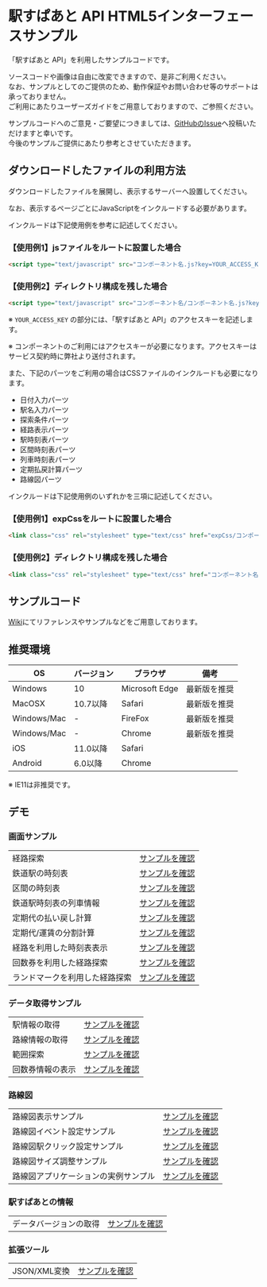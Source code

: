 # 駅すぱあと API HTML5インターフェースサンプル

「駅すぱあと API」を利用したサンプルコードです。  

 ソースコードや画像は自由に改変できますので、是非ご利用ください。  
 なお、サンプルとしてのご提供のため、動作保証やお問い合わせ等のサポートは承っておりません。  
 ご利用にあたりユーザーズガイドをご用意しておりますので、ご参照ください。  

 サンプルコードへのご意見・ご要望につきましては、[GitHubのIssue](https://github.com/z0lw/GUI/issues/new)へ投稿いただけますと幸いです。  
 今後のサンプルご提供にあたり参考とさせていただきます。  

## ダウンロードしたファイルの利用方法

ダウンロードしたファイルを展開し、表示するサーバーへ設置してください。

なお、表示するページごとにJavaScriptをインクルードする必要があります。

インクルードは下記使用例を参考に記述してください。

### 【使用例1】jsファイルをルートに設置した場合

~~~html
<script type="text/javascript" src="コンポーネント名.js?key=YOUR_ACCESS_KEY" charset="UTF-8"></script>
~~~

### 【使用例2】ディレクトリ構成を残した場合

~~~html
<script type="text/javascript" src="コンポーネント名/コンポーネント名.js?key=YOUR_ACCESS_KEY" charset="UTF-8"></script>
~~~

※ `YOUR_ACCESS_KEY` の部分には、「駅すぱあと API」のアクセスキーを記述します。

※ コンポーネントのご利用にはアクセスキーが必要になります。アクセスキーはサービス契約時に弊社より送付されます。


また、下記のパーツをご利用の場合はCSSファイルのインクルードも必要になります。

* 日付入力パーツ
* 駅名入力パーツ
* 探索条件パーツ
* 経路表示パーツ
* 駅時刻表パーツ
* 区間時刻表パーツ
* 列車時刻表パーツ
* 定期払戻計算パーツ
* 路線図パーツ

インクルードは下記使用例のいずれかを三項に記述してください。

### 【使用例1】expCssをルートに設置した場合

~~~html
<link class="css" rel="stylesheet" type="text/css" href="expCss/コンポーネント名.css">
~~~

### 【使用例2】ディレクトリ構成を残した場合

~~~html
<link class="css" rel="stylesheet" type="text/css" href="コンポーネント名/expCss/コンポーネント名.css">
~~~

## サンプルコード

[Wiki](https://github.com/z0lw/GUI/wiki)にてリファレンスやサンプルなどをご用意しております。

## 推奨環境

|OS|バージョン|ブラウザ|備考|
| --- | --- | --- | --- |
| Windows | 10 | Microsoft Edge | 最新版を推奨 |
| MacOSX | 10.7以降 | Safari | 最新版を推奨 |
| Windows/Mac | - | FireFox | 最新版を推奨 |
| Windows/Mac | - | Chrome | 最新版を推奨 |
| iOS | 11.0以降 | Safari | |
| Android | 6.0以降 | Chrome | |

※ IE11は非推奨です。

## デモ

### 画面サンプル

|||
| --- | --- |
|経路探索|[サンプルを確認](http://z0lw.github.io/GUI/sample/sample.html)|
|鉄道駅の時刻表|[サンプルを確認](http://z0lw.github.io/GUI/sample/stationTimeTable.html)|
|区間の時刻表|[サンプルを確認](http://z0lw.github.io/GUI/sample/sectionTimeTable.html)|
|鉄道駅時刻表の列車情報|[サンプルを確認](http://z0lw.github.io/GUI/sample/trainTimeTable.html)|
|定期代の払い戻し計算|[サンプルを確認](http://z0lw.github.io/GUI/sample/repayment.html)|
|定期代/運賃の分割計算|[サンプルを確認](http://z0lw.github.io/GUI/sample/divided.html)|
|経路を利用した時刻表表示|[サンプルを確認](http://z0lw.github.io/GUI/sample/courseTimeTable.html)|
|回数券を利用した経路探索|[サンプルを確認](http://z0lw.github.io/GUI/sample/courseCoupon.html)|
|ランドマークを利用した経路探索|[サンプルを確認](http://z0lw.github.io/GUI/sample/landmarkCourse.html)|

### データ取得サンプル

|||
| --- | --- |
|駅情報の取得|[サンプルを確認](http://z0lw.github.io/GUI/sample/stationInfo.html)|
|路線情報の取得|[サンプルを確認](http://z0lw.github.io/GUI/sample/railInfo.html)|
|範囲探索|[サンプルを確認](http://z0lw.github.io/GUI/sample/stationRange.html)|
|回数券情報の表示|[サンプルを確認](http://z0lw.github.io/GUI/sample/couponList.html)|

### 路線図

|||
| --- | --- |
|路線図表示サンプル|[サンプルを確認](http://z0lw.github.io/GUI/sample/basic.html)|
|路線図イベント設定サンプル|[サンプルを確認](http://z0lw.github.io/GUI/sample/event.html)|
|路線図駅クリック設定サンプル|[サンプルを確認](http://z0lw.github.io/GUI/sample/click.html)|
|路線図サイズ調整サンプル|[サンプルを確認](http://z0lw.github.io/GUI/sample/table.html)|
|路線図アプリケーションの実例サンプル|[サンプルを確認](http://z0lw.github.io/GUI/sample/powerful.html)|

### 駅すぱあとの情報

|||
| --- | --- |
|データバージョンの取得|[サンプルを確認](http://z0lw.github.io/GUI/sample/dataVersion.html)|

### 拡張ツール

|||
| --- | --- |
|JSON/XML変換|[サンプルを確認](http://z0lw.github.io/GUI/sample/xmlCourse.html)|
